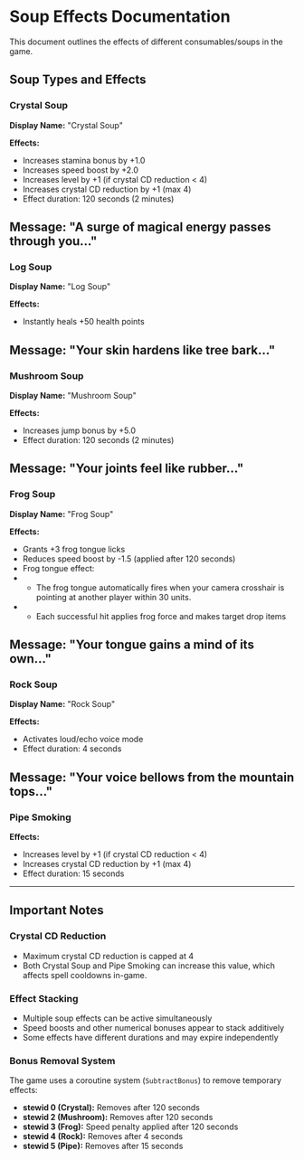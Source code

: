 # Soup Effects Documentation

This document outlines the effects of different consumables/soups in the game.

## Soup Types and Effects

### Crystal Soup
**Display Name:** "Crystal Soup"

**Effects:**
- Increases stamina bonus by +1.0
- Increases speed boost by +2.0
- Increases level by +1 (if crystal CD reduction < 4)
- Increases crystal CD reduction by +1 (max 4)
- Effect duration: 120 seconds (2 minutes)

**Message:** "A surge of magical energy passes through you..."
---
### Log Soup
**Display Name:** "Log Soup"

**Effects:**
- Instantly heals +50 health points

**Message:** "Your skin hardens like tree bark..."
---
### Mushroom Soup
**Display Name:** "Mushroom Soup"

**Effects:**
- Increases jump bonus by +5.0
- Effect duration: 120 seconds (2 minutes)

**Message:** "Your joints feel like rubber..."
---
### Frog Soup
**Display Name:** "Frog Soup"

**Effects:**
- Grants +3 frog tongue licks
- Reduces speed boost by -1.5 (applied after 120 seconds)
- Frog tongue effect:
- - The frog tongue automatically fires when your camera crosshair is pointing at another player within 30 units.
- - Each successful hit applies frog force and makes target drop items

**Message:** "Your tongue gains a mind of its own..."
---
### Rock Soup
**Display Name:** "Rock Soup"

**Effects:**
- Activates loud/echo voice mode
- Effect duration: 4 seconds

**Message:** "Your voice bellows from the mountain tops..."
---
### Pipe Smoking

**Effects:**
- Increases level by +1 (if crystal CD reduction < 4)
- Increases crystal CD reduction by +1 (max 4)
- Effect duration: 15 seconds
---
## Important Notes

### Crystal CD Reduction
- Maximum crystal CD reduction is capped at 4
- Both Crystal Soup and Pipe Smoking can increase this value, which affects spell cooldowns in-game.

### Effect Stacking
- Multiple soup effects can be active simultaneously
- Speed boosts and other numerical bonuses appear to stack additively
- Some effects have different durations and may expire independently

### Bonus Removal System
The game uses a coroutine system (`SubtractBonus`) to remove temporary effects:
- **stewid 0 (Crystal):** Removes after 120 seconds
- **stewid 2 (Mushroom):** Removes after 120 seconds  
- **stewid 3 (Frog):** Speed penalty applied after 120 seconds
- **stewid 4 (Rock):** Removes after 4 seconds
- **stewid 5 (Pipe):** Removes after 15 seconds
